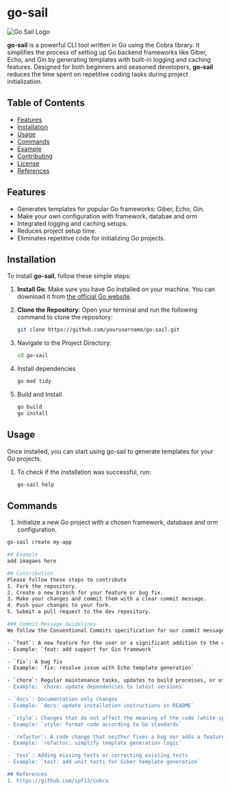 # go-sail

![Go Sail Logo](https://via.placeholder.com/150) <!-- Replace with actual logo if available -->

**go-sail** is a powerful CLI tool written in Go using the Cobra library. It simplifies the process of setting up Go backend frameworks like Giber, Echo, and Gin by generating templates with built-in logging and caching features. Designed for both beginners and seasoned developers, **go-sail** reduces the time spent on repetitive coding tasks during project initialization.

## Table of Contents

- [Features](#features)
- [Installation](#installation)
- [Usage](#usage)
- [Commands](#commands)
- [Example](#example)
- [Contributing](#contributing)
- [License](#license)
- [References](#references)

## Features

- Generates templates for popular Go frameworks: Giber, Echo, Gin.
- Make your own configuration with framework, databae and orm
- Integrated logging and caching setups.
- Reduces project setup time.
- Eliminates repetitive code for initializing Go projects.

## Installation

To install **go-sail**, follow these simple steps:

1. **Install Go**: Make sure you have Go installed on your machine. You can download it from [the official Go website](https://golang.org/dl/).

2. **Clone the Repository**: Open your terminal and run the following command to clone the repository:
   ```bash
   git clone https://github.com/yourusername/go-sail.git
3. Navigate to the Project Directory:
   ```bash
   cd go-sail
4. Install dependencies
   ```bash
   go mod tidy
5. Build and Install
   ```bash
   go build
   go install

## Usage
Once installed, you can start using go-sail to generate templates for your Go projects.
1. To check if the installation was successful, run:
   ```bash
   go-sail help

## Commands
1.  Initialize a new Go project with a chosen framework, database and orm configuration.
   ```bash
   go-sail create my-app

## Example
add imagaes here

## Contribution
Please follow these steps to contribute
1. Fork the repository.
2. Create a new branch for your feature or bug fix.
3. Make your changes and commit them with a clear commit message.
4. Push your changes to your fork.
5. Submit a pull request to the dev repository.

### Commit Message Guidelines
We follow the Conventional Commits specification for our commit messages. This leads to more readable messages that are easy to follow when looking through the project history. Here are some of the most common types of commits:

- `feat`: A new feature for the user or a significant addition to the codebase
  - Example: `feat: add support for Gin framework`

- `fix`: A bug fix
  - Example: `fix: resolve issue with Echo template generation`

- `chore`: Regular maintenance tasks, updates to build processes, or other changes that don't modify src or test files
  - Example: `chore: update dependencies to latest versions`

- `docs`: Documentation only changes
  - Example: `docs: update installation instructions in README`

- `style`: Changes that do not affect the meaning of the code (white-space, formatting, missing semi-colons, etc)
  - Example: `style: format code according to Go standards`

- `refactor`: A code change that neither fixes a bug nor adds a feature
  - Example: `refactor: simplify template generation logic`

- `test`: Adding missing tests or correcting existing tests
  - Example: `test: add unit tests for Giber template generation`

## References
1. https://github.com/spf13/cobra

